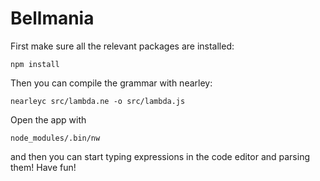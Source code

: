 # Bellmania

First make sure all the relevant packages are installed:

```
npm install
```

Then you can compile the grammar with nearley:

```
nearleyc src/lambda.ne -o src/lambda.js
```

Open the app with
```
node_modules/.bin/nw
```

and then you can start typing expressions in the code editor and parsing them! Have fun!